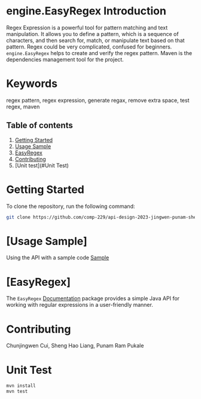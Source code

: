 # engine.EasyRegex Introduction
 Regex Expression is a powerful tool for pattern matching and text manipulation. It allows you to define a pattern, which is a sequence of characters, and then search for, match, or manipulate text based on that pattern. Regex could be very complicated, confused for beginners. `engine.EasyRegex` helps to create and verify the regex pattern.
 Maven is the dependencies management tool for the project.
# Keywords
regex pattern, regex expression, generate regax, remove extra space, test regex, maven

## Table of contents
1. [Getting Started](#Getting-Started)
2. [Usage Sample](#Usage-Sample)
3. [EasyRegex](#EasyRegex)
4. [Contributing](#Contributing)
5. [Unit test](#Unit Test)

# Getting Started <a name="Getting-Started"></a>

To clone the repository, run the following command:

```bash
git clone https://github.com/comp-229/api-design-2023-jingwen-punam-shenghao.git
```

# [Usage Sample] <a name="Usage-Sample"></a>
Using the API with a sample code [Sample](src/main/java/sample/ApiUsageSample.java)

# [EasyRegex] <a name="EasyRegex"></a>
The `EasyRegex` [Documentation](Documentation/docs.md)
package provides a simple Java API for working with regular expressions in a user-friendly manner.

# Contributing <a name="Contributing"></a>
Chunjingwen Cui, Sheng Hao Liang, Punam Ram Pukale

# Unit Test

```bash
mvn install
mvn test
```